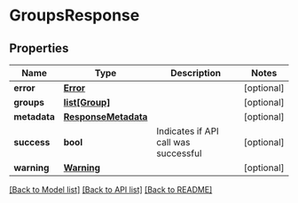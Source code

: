 # GroupsResponse

## Properties
Name | Type | Description | Notes
------------ | ------------- | ------------- | -------------
**error** | [**Error**](Error.md) |  | [optional] 
**groups** | [**list[Group]**](Group.md) |  | [optional] 
**metadata** | [**ResponseMetadata**](ResponseMetadata.md) |  | [optional] 
**success** | **bool** | Indicates if API call was successful | [optional] 
**warning** | [**Warning**](Warning.md) |  | [optional] 

[[Back to Model list]](../README.md#documentation-for-models) [[Back to API list]](../README.md#documentation-for-api-endpoints) [[Back to README]](../README.md)


